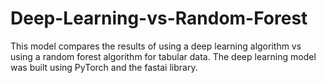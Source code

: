 # Deep-Learning-vs-Random-Forest

This model compares the results of using a deep learning algorithm vs using a random forest algorithm for tabular data. The deep learning model was built using PyTorch and the fastai library.
